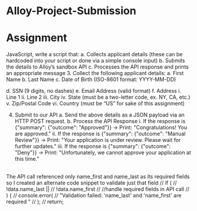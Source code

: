 # Alloy-Project-Submission

# Assignment

JavaScript, write a script that:
a. Collects applicant details (these can be hardcoded into your script or done
via a simple console input)
b. Submits the details to Alloy’s sandbox API
c. Processes the API response and prints an appropriate message 3. Collect the following applicant details:
a. First Name
b. Last Name
c. Date of Birth (ISO-8601 format: YYYY-MM-DD)

d. SSN (9 digits, no dashes)
e. Email Address (valid format)
f. Address
i. Line 1
ii. Line 2
iii. City
iv. State (must be a two-letter code, ex. NY, CA, etc.)
v. Zip/Postal Code
vi. Country (must be “US” for sake of this assignment)

4. Submit to our API
   a. Send the above details as a JSON payload via an HTTP POST request.
   b. Process the API Response
   i. If the response is {"summary": {"outcome": "Approved"}}
   → Print: "Congratulations! You are approved."
   ii. If the response is {"summary": {"outcome": "Manual
   Review"}} → Print: "Your application is under review. Please wait
   for further updates."
   iii. If the response is {"summary": {"outcome": "Deny"}} →
   Print: "Unfortunately, we cannot approve your application at this
   time."

</br>
The API call referenced only name_first and name_last as its required fields so I created an alternate code snippet to validate just that field 
 // if (
  //   !data.name_last ||
  //   !data.name_first
  //   //handle required fields in API call
  // ) {
  //   console.error(
  //     "Validation failed: 'name_last' and 'name_first' are required  "
  //   );
  //   return;
